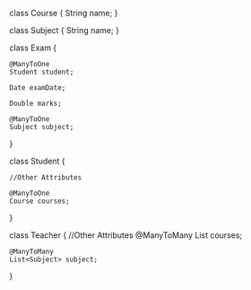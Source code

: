 
class Course {
	String name;
}


class Subject {
	String name;
}

class Exam {
	
	@ManyToOne
	Student student;
	
	Date examDate;
	
	Double marks;
	
	@ManyToOne
	Subject subject;

}



class Student {

    //Other Attributes

	@ManyToOne
	Course courses;	

}


class Teacher {
	//Other Attributes
	@ManyToMany
	List<Course> courses;

	@ManyToMany
	List<Subject> subject;
}
